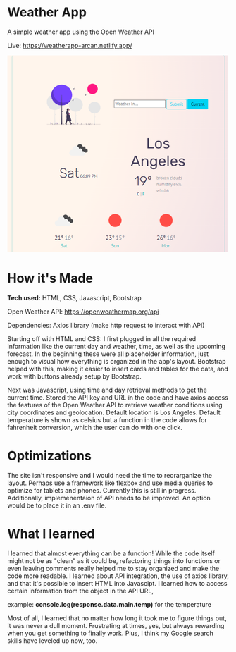 # Weather App

A simple weather app using the Open Weather API

Live: https://weatherapp-arcan.netlify.app/

<img src="https://github.com/arcan9/My-Weather-App/blob/main/images/weather-app-capture.PNG" width="500">

# How it's Made

<strong>Tech used:</strong> HTML, CSS, Javascript, Bootstrap

Open Weather API: https://openweathermap.org/api

Dependencies: Axios library (make http request to interact with API)

Starting off with HTML and CSS: I first plugged in all the required information like the current day and weather, time, as well as the upcoming forecast. In the beginning these were all placeholder information, just enough to visual how everything is organized in the app's layout. Bootstrap helped with this, making it easier to insert cards and tables for the data, and work with buttons already setup by Bootstrap.

Next was Javascript, using time and day retrieval methods to get the current time. Stored the API key and URL in the code and have axios access the features of the Open Weather API to retrieve weather conditions using city coordinates and geolocation. Default location is Los Angeles. Default temperature is shown as celsius but a function in the code allows for fahrenheit conversion, which the user can do with one click.

# Optimizations

The site isn't responsive and I would need the time to reorarganize the layout. Perhaps use a framework like flexbox and use media queries to optimize for tablets and phones. Currently this is still in progress. Additionally, implemenentaion of API needs to be improved. An option would be to place it in an .env file.

# What I learned

I learned that almost everything can be a function! While the code itself might not be as "clean" as it could be, refactoring things into functions or even leaving comments really helped me to stay organized and make the code more readable. I learned about API integration, the use of axios library, and that it's possible to insert HTML into Javascipt. I learned how to access certain information from the object in the API URL, 

example: <strong>console.log(response.data.main.temp)</strong> for the temperature

Most of all, I learned that no matter how long it took me to figure things out, it was never a dull moment. Frustrating at times, yes, but always rewarding when you get something to finally work. Plus, I think my Google search skills have leveled up now, too.
